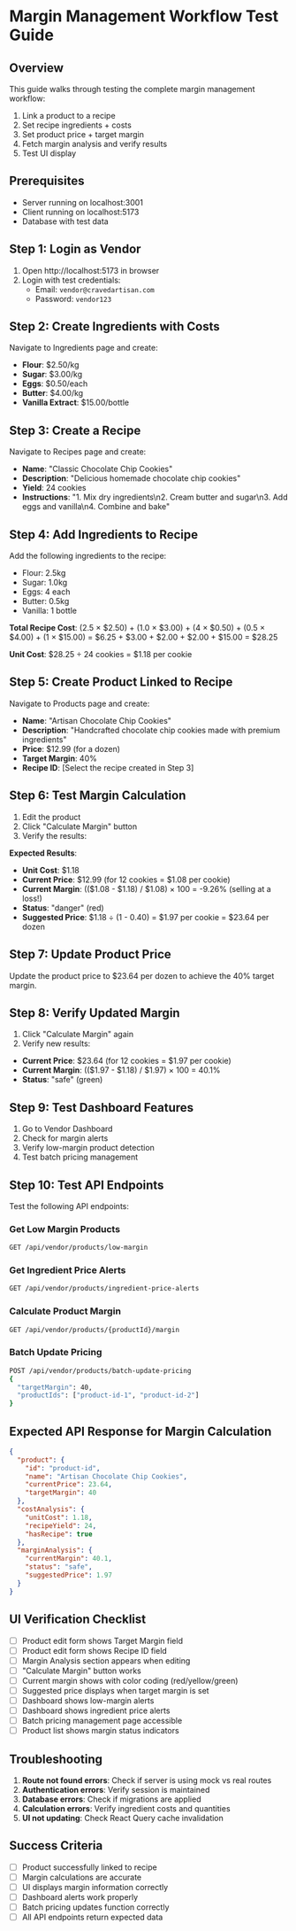 # Margin Management Workflow Test Guide

## Overview
This guide walks through testing the complete margin management workflow:
1. Link a product to a recipe
2. Set recipe ingredients + costs
3. Set product price + target margin
4. Fetch margin analysis and verify results
5. Test UI display

## Prerequisites
- Server running on localhost:3001
- Client running on localhost:5173
- Database with test data

## Step 1: Login as Vendor
1. Open http://localhost:5173 in browser
2. Login with test credentials:
   - Email: `vendor@cravedartisan.com`
   - Password: `vendor123`

## Step 2: Create Ingredients with Costs
Navigate to Ingredients page and create:
- **Flour**: $2.50/kg
- **Sugar**: $3.00/kg  
- **Eggs**: $0.50/each
- **Butter**: $4.00/kg
- **Vanilla Extract**: $15.00/bottle

## Step 3: Create a Recipe
Navigate to Recipes page and create:
- **Name**: "Classic Chocolate Chip Cookies"
- **Description**: "Delicious homemade chocolate chip cookies"
- **Yield**: 24 cookies
- **Instructions**: "1. Mix dry ingredients\n2. Cream butter and sugar\n3. Add eggs and vanilla\n4. Combine and bake"

## Step 4: Add Ingredients to Recipe
Add the following ingredients to the recipe:
- Flour: 2.5kg
- Sugar: 1.0kg
- Eggs: 4 each
- Butter: 0.5kg
- Vanilla: 1 bottle

**Total Recipe Cost**: (2.5 × $2.50) + (1.0 × $3.00) + (4 × $0.50) + (0.5 × $4.00) + (1 × $15.00) = $6.25 + $3.00 + $2.00 + $2.00 + $15.00 = $28.25

**Unit Cost**: $28.25 ÷ 24 cookies = $1.18 per cookie

## Step 5: Create Product Linked to Recipe
Navigate to Products page and create:
- **Name**: "Artisan Chocolate Chip Cookies"
- **Description**: "Handcrafted chocolate chip cookies made with premium ingredients"
- **Price**: $12.99 (for a dozen)
- **Target Margin**: 40%
- **Recipe ID**: [Select the recipe created in Step 3]

## Step 6: Test Margin Calculation
1. Edit the product
2. Click "Calculate Margin" button
3. Verify the results:

**Expected Results**:
- **Unit Cost**: $1.18
- **Current Price**: $12.99 (for 12 cookies = $1.08 per cookie)
- **Current Margin**: (($1.08 - $1.18) / $1.08) × 100 = -9.26% (selling at a loss!)
- **Status**: "danger" (red)
- **Suggested Price**: $1.18 ÷ (1 - 0.40) = $1.97 per cookie = $23.64 per dozen

## Step 7: Update Product Price
Update the product price to $23.64 per dozen to achieve the 40% target margin.

## Step 8: Verify Updated Margin
1. Click "Calculate Margin" again
2. Verify new results:
- **Current Price**: $23.64 (for 12 cookies = $1.97 per cookie)
- **Current Margin**: (($1.97 - $1.18) / $1.97) × 100 = 40.1%
- **Status**: "safe" (green)

## Step 9: Test Dashboard Features
1. Go to Vendor Dashboard
2. Check for margin alerts
3. Verify low-margin product detection
4. Test batch pricing management

## Step 10: Test API Endpoints
Test the following API endpoints:

### Get Low Margin Products
```bash
GET /api/vendor/products/low-margin
```

### Get Ingredient Price Alerts
```bash
GET /api/vendor/products/ingredient-price-alerts
```

### Calculate Product Margin
```bash
GET /api/vendor/products/{productId}/margin
```

### Batch Update Pricing
```bash
POST /api/vendor/products/batch-update-pricing
{
  "targetMargin": 40,
  "productIds": ["product-id-1", "product-id-2"]
}
```

## Expected API Response for Margin Calculation
```json
{
  "product": {
    "id": "product-id",
    "name": "Artisan Chocolate Chip Cookies",
    "currentPrice": 23.64,
    "targetMargin": 40
  },
  "costAnalysis": {
    "unitCost": 1.18,
    "recipeYield": 24,
    "hasRecipe": true
  },
  "marginAnalysis": {
    "currentMargin": 40.1,
    "status": "safe",
    "suggestedPrice": 1.97
  }
}
```

## UI Verification Checklist
- [ ] Product edit form shows Target Margin field
- [ ] Product edit form shows Recipe ID field
- [ ] Margin Analysis section appears when editing
- [ ] "Calculate Margin" button works
- [ ] Current margin shows with color coding (red/yellow/green)
- [ ] Suggested price displays when target margin is set
- [ ] Dashboard shows low-margin alerts
- [ ] Dashboard shows ingredient price alerts
- [ ] Batch pricing management page accessible
- [ ] Product list shows margin status indicators

## Troubleshooting
1. **Route not found errors**: Check if server is using mock vs real routes
2. **Authentication errors**: Verify session is maintained
3. **Database errors**: Check if migrations are applied
4. **Calculation errors**: Verify ingredient costs and quantities
5. **UI not updating**: Check React Query cache invalidation

## Success Criteria
- [ ] Product successfully linked to recipe
- [ ] Margin calculations are accurate
- [ ] UI displays margin information correctly
- [ ] Dashboard alerts work properly
- [ ] Batch pricing updates function correctly
- [ ] All API endpoints return expected data 